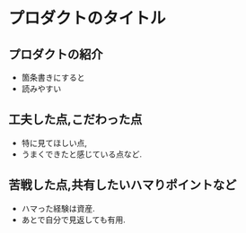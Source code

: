 # プロダクトのタイトル
## プロダクトの紹介
- 箇条書きにすると
- 読みやすい
## 工夫した点,こだわった点
- 特に見てほしい点,
- うまくできたと感じている点など.
## 苦戦した点,共有したいハマりポイントなど
- ハマった経験は資産.
- あとで自分で見返しても有用.